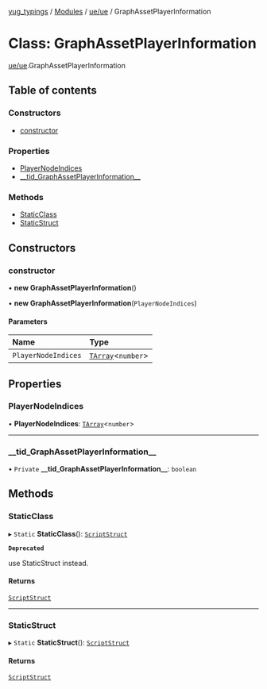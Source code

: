 [yug_typings](../README.md) / [Modules](../modules.md) / [ue/ue](../modules/ue_ue.md) / GraphAssetPlayerInformation

# Class: GraphAssetPlayerInformation

[ue/ue](../modules/ue_ue.md).GraphAssetPlayerInformation

## Table of contents

### Constructors

- [constructor](ue_ue.GraphAssetPlayerInformation.md#constructor)

### Properties

- [PlayerNodeIndices](ue_ue.GraphAssetPlayerInformation.md#playernodeindices)
- [\_\_tid\_GraphAssetPlayerInformation\_\_](ue_ue.GraphAssetPlayerInformation.md#__tid_graphassetplayerinformation__)

### Methods

- [StaticClass](ue_ue.GraphAssetPlayerInformation.md#staticclass)
- [StaticStruct](ue_ue.GraphAssetPlayerInformation.md#staticstruct)

## Constructors

### constructor

• **new GraphAssetPlayerInformation**()

• **new GraphAssetPlayerInformation**(`PlayerNodeIndices`)

#### Parameters

| Name | Type |
| :------ | :------ |
| `PlayerNodeIndices` | [`TArray`](../interfaces/ue_puerts.TArray.md)<`number`\> |

## Properties

### PlayerNodeIndices

• **PlayerNodeIndices**: [`TArray`](../interfaces/ue_puerts.TArray.md)<`number`\>

___

### \_\_tid\_GraphAssetPlayerInformation\_\_

• `Private` **\_\_tid\_GraphAssetPlayerInformation\_\_**: `boolean`

## Methods

### StaticClass

▸ `Static` **StaticClass**(): [`ScriptStruct`](ue_ue.ScriptStruct.md)

**`Deprecated`**

use StaticStruct instead.

#### Returns

[`ScriptStruct`](ue_ue.ScriptStruct.md)

___

### StaticStruct

▸ `Static` **StaticStruct**(): [`ScriptStruct`](ue_ue.ScriptStruct.md)

#### Returns

[`ScriptStruct`](ue_ue.ScriptStruct.md)
